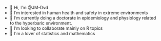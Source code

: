 - 👋 Hi, I’m @JM-Dvd
- 👀 I’m interested in human health and safety in extreme environments 
- 🌱 I’m currently doing a doctorate in epidemiology and physiology related to the hyperbaric environment.
- 💞️ I’m looking to collaborate mainly on R topics 
- 💞️ I'm a lover of statistics and mathematics

<!---
JM-Dvd/JM-Dvd is a ✨ special ✨ repository because its `README.md` (this file) appears on your GitHub profile.
You can click the Preview link to take a look at your changes.
--->
